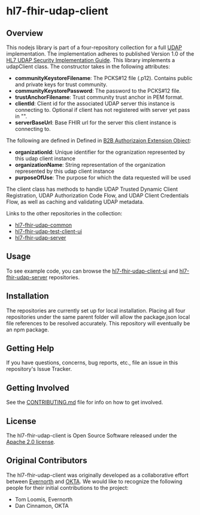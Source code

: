 # hl7-fhir-udap-client

## Overview

This nodejs library is part of a four-repository collection for a full [UDAP](https://www.udap.org/) implementation. The implementation adheres to published Version 1.0 of the [HL7 UDAP Security Implementation Guide](http://hl7.org/fhir/us/udap-security/STU1/). This library implements a udapClient class. The constructor takes in the following attributes:
- **communityKeystoreFilename**: The PCKS#12 file (.p12). Contains public and private keys for trust community.
- **communityKeystorePassword**: The password to the PCKS#12 file.
- **trustAnchorFilename**: Trust community trust anchor in PEM format.
- **clientId**: Client id for the associated UDAP server this instance is connecting to. Optional if client has not registered with server yet pass in "".
- **serverBaseUrl**: Base FHIR url for the server this client instance is connecting to.

The following are defined in Defined in [B2B Authorizaion Extension Object](http://hl7.org/fhir/us/udap-security/STU1/b2b.html#b2b-authorization-extension-object):

- **organizationId**: Unique identifier for the ogranization represented by this udap client instance
- **organizationName**: String representation of the organization represented by this udap client instance
- **purposeOfUse**: The purpose for which the data requested will be used

The client class has methods to handle UDAP Trusted Dynamic Client Registration, UDAP Authorization Code Flow, and UDAP Client Credentials Flow, as well as caching and validating UDAP metadata.

Links to the other repositories in the collection:
- [hl7-fhir-udap-common](https://github.com/Evernorth/hl7-fhir-udap-common#readme)
- [hl7-fhir-udap-test-client-ui](https://github.com/Evernorth/hl7-fhir-udap-test-client-ui#readme)
- [hl7-fhir-udap-server](https://github.com/Evernorth/hl7-fhir-udap-server#readme)

## Usage

To see example code, you can browse the [hl7-fhir-udap-client-ui](https://github.com/Evernorth/hl7-fhir-udap-client-ui#readme) and [hl7-fhir-udap-server](https://github.com/Evernorth/hl7-fhir-udap-server#readme) repositories.

## Installation

The repositories are currently set up for local installation. Placing all four repositories under the same parent folder will allow the package.json local file references to be resolved accurately. This repository will eventually be an npm package.

## Getting Help

If you have questions, concerns, bug reports, etc.,  file an issue in this repository's Issue Tracker.

## Getting Involved

See the [CONTRIBUTING.md](CONTRIBUTING.md) file for info on how to get involved.

## License

The hl7-fhir-udap-client is Open Source Software released under the [Apache 2.0 license](https://www.apache.org/licenses/LICENSE-2.0.html).

## Original Contributors

The hl7-fhir-udap-client was originally developed as a collaborative effort between [Evernorth](https://www.evernorth.com/) and [OKTA](https://www.okta.com/). We would like to recognize the following people for their initial contributions to the project: 
 - Tom Loomis, Evernorth
 - Dan Cinnamon, OKTA